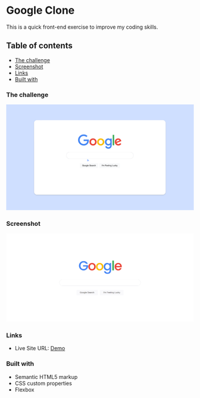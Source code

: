 # Google Clone

This is a quick front-end exercise to improve my coding skills.

## Table of contents
  - [The challenge](#the-challenge)
  - [Screenshot](#screenshot)
  - [Links](#links)
  - [Built with](#built-with)

### The challenge

![](/images/google-exercise.png)

### Screenshot

![](/images/screenshot.png)

### Links

- Live Site URL: [Demo](https://google-clone-two-beta.vercel.app/)

### Built with

- Semantic HTML5 markup
- CSS custom properties
- Flexbox